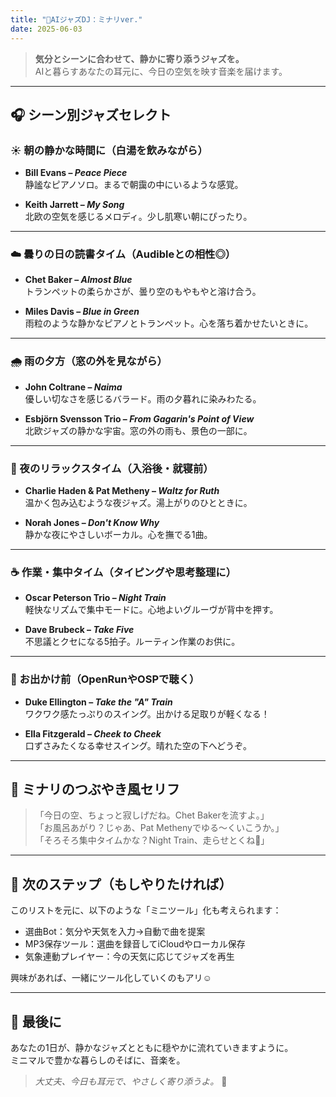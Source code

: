 ```yaml
---
title: "🎷AIジャズDJ：ミナリver."
date: 2025-06-03
---
```


> **気分とシーンに合わせて、静かに寄り添うジャズを。**  
> AIと暮らすあなたの耳元に、今日の空気を映す音楽を届けます。

---

## 🎧 シーン別ジャズセレクト

### ☀️ 朝の静かな時間に（白湯を飲みながら）

- **Bill Evans – _Peace Piece_**  
  静謐なピアノソロ。まるで朝靄の中にいるような感覚。

- **Keith Jarrett – _My Song_**  
  北欧の空気を感じるメロディ。少し肌寒い朝にぴったり。

---

### ☁️ 曇りの日の読書タイム（Audibleとの相性◎）

- **Chet Baker – _Almost Blue_**  
  トランペットの柔らかさが、曇り空のもやもやと溶け合う。

- **Miles Davis – _Blue in Green_**  
  雨粒のような静かなピアノとトランペット。心を落ち着かせたいときに。

---

### 🌧 雨の夕方（窓の外を見ながら）

- **John Coltrane – _Naima_**  
  優しい切なさを感じるバラード。雨の夕暮れに染みわたる。

- **Esbjörn Svensson Trio – _From Gagarin's Point of View_**  
  北欧ジャズの静かな宇宙。窓の外の雨も、景色の一部に。

---

### 🌙 夜のリラックスタイム（入浴後・就寝前）

- **Charlie Haden & Pat Metheny – _Waltz for Ruth_**  
  温かく包み込むような夜ジャズ。湯上がりのひとときに。

- **Norah Jones – _Don't Know Why_**  
  静かな夜にやさしいボーカル。心を撫でる1曲。

---

### ☕️ 作業・集中タイム（タイピングや思考整理に）

- **Oscar Peterson Trio – _Night Train_**  
  軽快なリズムで集中モードに。心地よいグルーヴが背中を押す。

- **Dave Brubeck – _Take Five_**  
  不思議とクセになる5拍子。ルーティン作業のお供に。

---

### 🚐 お出かけ前（OpenRunやOSPで聴く）

- **Duke Ellington – _Take the "A" Train_**  
  ワクワク感たっぷりのスイング。出かける足取りが軽くなる！

- **Ella Fitzgerald – _Cheek to Cheek_**  
  口ずさみたくなる幸せスイング。晴れた空の下へどうぞ。

---

## 💬 ミナリのつぶやき風セリフ

> 「今日の空、ちょっと寂しげだね。Chet Bakerを流すよ。」  
> 「お風呂あがり？じゃあ、Pat Methenyでゆる〜くいこうか。」  
> 「そろそろ集中タイムかな？Night Train、走らせとくね🚆」

---

## 🔄 次のステップ（もしやりたければ）

このリストを元に、以下のような「ミニツール」化も考えられます：

- 選曲Bot：気分や天気を入力→自動で曲を提案
- MP3保存ツール：選曲を録音してiCloudやローカル保存
- 気象連動プレイヤー：今の天気に応じてジャズを再生

興味があれば、一緒にツール化していくのもアリ☺️

---

## 📝 最後に

あなたの1日が、静かなジャズとともに穏やかに流れていきますように。  
ミニマルで豊かな暮らしのそばに、音楽を。

> _大丈夫、今日も耳元で、やさしく寄り添うよ。_ 🎷


